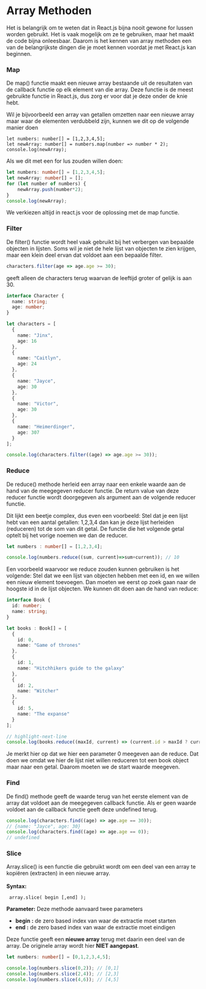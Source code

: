 # Array Methoden

Het is belangrijk om te weten dat in React.js bijna nooit gewone for lussen worden gebruikt. Het is vaak mogelijk om ze te gebruiken, maar het maakt de code bijna onleesbaar. Daarom is het kennen van array methoden een van de belangrijkste dingen die je moet kennen voordat je met React.js kan beginnen.&#x20;

### Map

De map() functie maakt een nieuwe array bestaande uit de resultaten van de callback functie op elk element van die array. Deze functie is de meest gebruikte functie in React.js, dus zorg er voor dat je deze onder de knie hebt.

Wil je bijvoorbeeld een array van getallen omzetten naar een nieuwe array maar waar de elementen verdubbeld zijn, kunnen we dit op de volgende manier doen

```tsx codesandbox={"template": "typescript", "filename": "index.ts" }
let numbers: number[] = [1,2,3,4,5];
let newArray: number[] = numbers.map(number => number * 2);
console.log(newArray);
```

Als we dit met een for lus zouden willen doen:

```typescript codesandbox={"template": "typescript", "filename": "index.ts" }
let numbers: number[] = [1,2,3,4,5];
let newArray: number[] = [];
for (let number of numbers) {
    newArray.push(number*2);
}
console.log(newArray);
```

We verkiezen altijd in react.js voor de oplossing met de map functie.

### Filter

De filter() functie wordt heel vaak gebruikt bij het verbergen van bepaalde objecten in lijsten. Soms wil je niet de hele lijst van objecten te zien krijgen, maar een klein deel ervan dat voldoet aan een bepaalde filter.

```typescript
characters.filter(age => age.age >= 30);
```

geeft alleen de characters terug waarvan de leeftijd groter of gelijk is aan 30.

```typescript codesandbox={"template": "typescript", "filename": "index.ts" }
interface Character {
  name: string;
  age: number;
}

let characters = [
  {
    name: "Jinx",
    age: 16
  },
  {
    name: "Caitlyn",
    age: 24
  },
  {
    name: "Jayce",
    age: 30
  },
  {
    name: "Victor",
    age: 30
  },
  {
    name: "Heimerdinger",
    age: 307
  }
];

console.log(characters.filter((age) => age.age >= 30));

```

### Reduce

De reduce() methode herleid een array naar een enkele waarde aan de hand van de meegegeven reducer functie. De return value van deze reducer functie wordt doorgegeven als argument aan de volgende reducer functie.

Dit lijkt een beetje complex, dus even een voorbeeld: Stel dat je een lijst hebt van een aantal getallen: 1,2,3,4 dan kan je deze lijst herleiden (reduceren) tot de som van dit getal. De functie die het volgende getal optelt bij het vorige noemen we dan de reducer.

```typescript codesandbox={"template": "typescript", "filename": "index.ts" }
let numbers : number[] = [1,2,3,4];

console.log(numbers.reduce((sum, current)=>sum+current)); // 10
```

Een voorbeeld waarvoor we reduce zouden kunnen gebruiken is het volgende: Stel dat we een lijst van objecten hebben met een id, en we willen een nieuw element toevoegen. Dan moeten we eerst op zoek gaan naar de hoogste id in de lijst objecten. We kunnen dit doen aan de hand van reduce:

```typescript codesandbox={"template": "typescript", "filename": "index.ts" }
interface Book {
  id: number;
  name: string;
}

let books : Book[] = [
  {
    id: 0,
    name: "Game of thrones"
  },
  {
    id: 1,
    name: "Hitchhikers guide to the galaxy"
  },
  {
    id: 2,
    name: "Witcher"
  },
  {
    id: 5,
    name: "The expanse"
  }
];

// highlight-next-line
console.log(books.reduce((maxId, current) => (current.id > maxId ? current.id : maxId), 0)); // 5
```

Je merkt hier op dat we hier een parameter 0 meegeven aan de reduce. Dat doen we omdat we hier de lijst niet willen reduceren tot een book object maar naar een getal. Daarom moeten we de start waarde meegeven.

### Find

De find() methode geeft de waarde terug van het eerste element van de array dat voldoet aan de meegegeven callback functie. Als er geen waarde voldoet aan de callback functie geeft deze undefined terug.

```typescript
console.log(characters.find((age) => age.age == 30));
// {name: "Jayce", age: 30}
console.log(characters.find((age) => age.age == 0));
// undefined
```

### Slice

Array.slice() is een functie die gebruikt wordt om een deel van een array te kopiëren (extracten) in een nieuwe array.\
\
**Syntax:**

```
 array.slice( begin [,end] ); 
```

**Parameter:** Deze methode aanvaard twee parameters

* **begin :** de zero based index van waar de extractie moet starten
* **end :** de zero based index van waar de extractie moet eindigen

Deze functie geeft een **nieuwe array** terug met daarin een deel van de array. De originele array wordt hier **NIET aangepast**.&#x20;

```typescript
let numbers: number[] = [0,1,2,3,4,5];

console.log(numbers.slice(0,2)); // [0,1]
console.log(numbers.slice(2,4)); // [2,3]
console.log(numbers.slice(4,6)); // [4,5]
```



